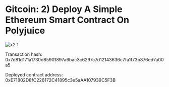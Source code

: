 # Gitcoin: 2) Deploy A Simple Ethereum Smart Contract On Polyjuice

![x2 1](https://user-images.githubusercontent.com/89523896/130794904-d9673009-ea4a-4701-ac13-5c59a09ae915.png)

Transaction hash: 0x7d81d171a1730d85901897a6bac3c6297c7d12143636c7fa1f73b876ed7a00a5

Deployed contract address: 0xE71802D8fC226172C41895c3e5aAA107939C5F3B
